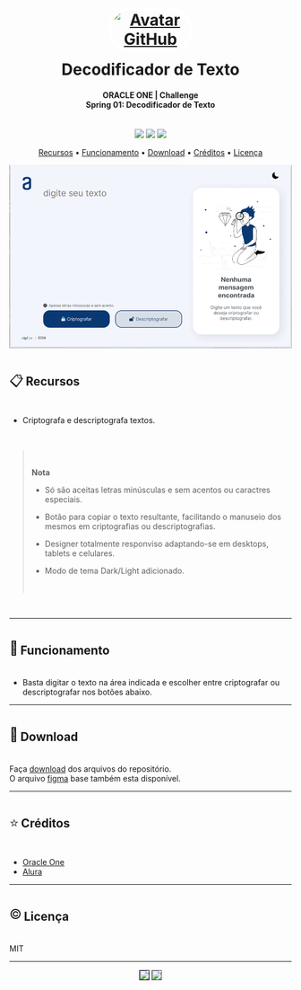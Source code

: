 
<h1 align="center">
  <div style="width:100%;display:flex;flex-direction:column;align-items:center;margin-bottom:10px;">
    <div style="width:150px;align-items:center;margin-bottom:15px;">
      <a href="https://github.com/luisantoniofreitas" target="_blank">
        <img src="https://avatars.githubusercontent.com/luisantoniofreitas" 
            alt="Avatar GitHub" width="150px"
            style="border:5px solid white;border-radius:150px;"></a>
    </div>
    Decodificador de Texto
    <br>
  </div>
</h1>

<h4 align="center">
  <strong>ORACLE ONE | Challenge</strong>
  <br>
  Spring 01: Decodificador de Texto
  <br><br>
</h4>

<p align="center">
  <a alt="HTML5">
    <img src="https://img.shields.io/badge/HTML5-E34F26?logo=html5&logoColor=fff&style=flat-square" />
  </a>
  <a alt="CSS3">
    <img src="https://img.shields.io/badge/CSS3-1572B6?logo=css3&logoColor=fff&style=flat-square" />
  </a>
  <a alt="Javascript">
    <img src="https://img.shields.io/badge/JavaScript-F7DF1E?logo=javascript&logoColor=000&style=flat-square" />
  </a>
</p>

<p align="center">
  <a href="#recursos">Recursos</a> •
  <a href="#funcionamento">Funcionamento</a> •
  <a href="#download">Download</a> •
  <a href="#créditos">Créditos</a> •
  <a href="#licença">Licença</a>
</p>

![screenshot](https://raw.githubusercontent.com/LuisAntonioFreitas/estudo_alura_oracle_one_challenge_spring01_decodificador_de_texto_javascript/master/assets/readme/screens.gif)

<div style="display:flex;">
<p style="font-size:1.5rem;">📋</p>&nbsp;

## Recursos
</div>

* Criptografa e descriptografa textos.

<br>

><br>
>
> **Nota**
>
> * Só são aceitas letras minúsculas e sem acentos ou caractres especiais.
>
> * Botão para copiar o texto resultante, facilitando o manuseio dos mesmos em criptografias ou descriptografias.
>  
> * Designer totalmente responviso adaptando-se em desktops, tablets e celulares.
>
> * Modo de tema Dark/Light adicionado.
>
><br>
<br>

---

<div style="display:flex;">
<p style="font-size:1.5rem;">🧭</p>&nbsp;

## Funcionamento
</div>

* Basta digitar o texto na área indicada e escolher entre criptografar ou descriptografar nos botões abaixo. 

<!-- ```bash
# Clone this repository
$ git clone https://github.com/LuisAntonioFreitas/repository

# Go into the repository
$ cd repository

# Install dependencies
$ npm install

# Run the app
$ npm start
```

> **Nota**
> É possível acompanhar esse passo-a-passo, [neste guia](https://www/) ou usar o `node` via prompt de comando. -->

---

<div style="display:flex;">
<p style="font-size:1.5rem;">🔽</p>&nbsp;

## Download
</div>

Faça [download](https://codeload.github.com/LuisAntonioFreitas/estudo_alura_oracle_one_challenge_spring01_decodificador_de_texto_javascript/zip/refs/heads/master) dos arquivos do repositório.
<br>
O arquivo [figma](https://raw.githubusercontent.com/LuisAntonioFreitas/estudo_alura_oracle_one_challenge_spring01_decodificador_de_texto_javascript/master/alura_challenge_desafio_1_logica.fig) base também esta disponível.

---

<div style="display:flex;">
<p style="font-size:1.5rem;">⭐</p>&nbsp;

## Créditos
</div>

- [Oracle One](https://www.oracle.com/br/education/oracle-next-education/)
- [Alura](https://www.alura.com.br/)

---

<div style="display:flex;">
<p style="font-size:1.5rem;">©️</p>&nbsp;

## Licença
</div>

MIT

---

<p align="center" style="margin-top:15px;">
  <a href="https://www.linkedin.com/in/luisantoniofreitas"
    target="_blank" alt="LinkedIn">
    <img src="https://img.shields.io/badge/LinkedIn-0A66C2?logo=linkedin&logoColor=fff&style=flat-square"
    target="_blank" 
    style="border:1px solid #000000;" /></a>
  <a href="https://github.com/luisantoniofreitas"
    target="_blank" alt="LinkedIn">
    <img src="https://img.shields.io/badge/GitHub-181717?logo=github&logoColor=fff&style=flat-square" 
    target="_blank" 
    style="border:1px solid #4f4f4f;" /></a>
</p>
